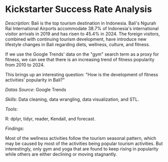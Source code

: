 # Kickstarter Success Rate Analysis

*Description*: 
Bali is the top tourism destination in Indonesia. Bali's Ngurah Rai International Airports accommodate 38.7% of Indonesia's international visitor arrivals in 2019 and has risen to 45.4% in 2024. The foreign visitors, combined with continuing tourism development, have introduce new lifestyle changes in Bali regarding diets, wellness, culture, and fitness. 

If we use the Google Trends' data on the "gym" search term as a proxy for fitness, we can see that there is an increasing trend of fitness popularity from 2010 to 2024.  

This brings up an interesting question: "How is the development of fitness activities' popularity in Bali?"

*Datas Source*: Google Trends

*Skills*: Data cleaning, data wrangling, data visualization, and STL.

*Tools*: 

R: dplyr, tidyr, reader, Kendall, and forecast. 

*Findings*:

Most of the wellness activities follow the tourism seasonal pattern, which may be caused by most of the activities being popular tourism activities. But interestingly, only gym and yoga that are found to keep rising in popularity while others are either declining or moving stagnantly. 
